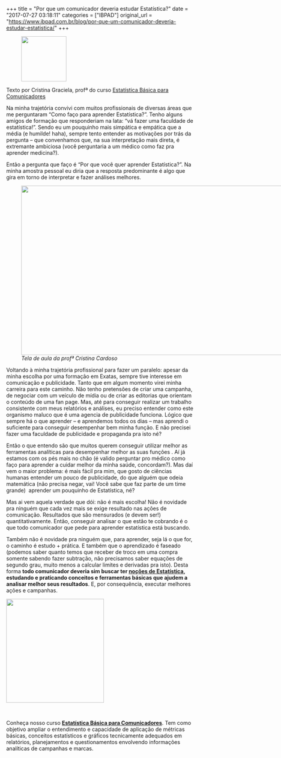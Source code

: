 +++
title = "Por que um comunicador deveria estudar Estatística?"
date = "2017-07-27 03:18:11"
categories = ["IBPAD"]
original_url = "https://www.ibpad.com.br/blog/por-que-um-comunicador-deveria-estudar-estatistica/"
+++

<figure class="wpb_wrapper vc_figure">
<img width="120" height="120" src="https://www.ibpad.com.br/wp-content/uploads/2016/10/cristina-120x120.jpg" class="vc_single_image-img attachment-thumbnail" alt="" srcset="https://www.ibpad.com.br/wp-content/uploads/2016/10/cristina-120x120.jpg 120w, https://www.ibpad.com.br/wp-content/uploads/2016/10/cristina-180x180.jpg 180w, https://www.ibpad.com.br/wp-content/uploads/2016/10/cristina-100x100.jpg 100w, https://www.ibpad.com.br/wp-content/uploads/2016/10/cristina-70x70.jpg 70w" sizes="(max-width: 120px) 100vw, 120px">

</figure>

<p>
Texto por Cristina Graciela, profª do curso
<a href="https://www.ibpad.com.br/produto/estatistica-basica-para-comunicadores-df/" target="_blank">Estatística
Básica para Comunicadores</a>
</p>

<p>
Na minha trajetória convivi com muitos profissionais de diversas áreas
que me perguntaram “Como faço para aprender Estatística?”. Tenho alguns
amigos de formação que responderiam na lata: “vá fazer uma faculdade de
estatística!”. Sendo eu um pouquinho mais simpática e empática que a
média (e humilde! haha), sempre tento entender as motivações por trás da
pergunta – que convenhamos que, na sua interpretação mais direta, é
extremante ambiciosa (você perguntaria a um médico como faz pra aprender
medicina?).
</p>
<p>
Então a pergunta que faço é “Por que você quer aprender Estatística?”.
Na minha amostra pessoal eu diria que a resposta predominante é algo que
gira em torno de interpretar e fazer análises melhores.
</p>
<figure id="attachment_8723" style="width: 800px" class="wp-caption aligncenter">
<img class="size-full wp-image-8723" src="https://www.ibpad.com.br/wp-content/uploads/2017/07/Tela-de-Aula-Estatistica-Cristina-Cardoso-IBPAD.png" alt="" width="800" height="450" srcset="https://www.ibpad.com.br/wp-content/uploads/2017/07/Tela-de-Aula-Estatistica-Cristina-Cardoso-IBPAD.png 800w, https://www.ibpad.com.br/wp-content/uploads/2017/07/Tela-de-Aula-Estatistica-Cristina-Cardoso-IBPAD-260x146.png 260w, https://www.ibpad.com.br/wp-content/uploads/2017/07/Tela-de-Aula-Estatistica-Cristina-Cardoso-IBPAD-768x432.png 768w, https://www.ibpad.com.br/wp-content/uploads/2017/07/Tela-de-Aula-Estatistica-Cristina-Cardoso-IBPAD-100x56.png 100w" sizes="(max-width: 800px) 100vw, 800px">
<figcaption class="wp-caption-text">
<em>Tela de aula da profª Cristina Cardoso</em>
</figcaption>
</figure>
<p>
Voltando à minha trajetória profissional para fazer um paralelo: apesar
da minha escolha por uma formação em Exatas, sempre tive interesse em
comunicação e publicidade. Tanto que em algum momento virei minha
carreira para este caminho. Não tenho pretensões de criar uma campanha,
de negociar com um veículo de mídia ou de criar as editorias que
orientam o conteúdo de uma fan page. Mas, até para conseguir realizar um
trabalho consistente com meus relatórios e análises, eu preciso entender
como este organismo maluco que é uma agencia de publicidade funciona.
Lógico que sempre há o que aprender – e aprendemos todos os dias – mas
aprendi o suficiente para conseguir desempenhar bem minha função. E não
precisei fazer uma faculdade de publicidade e propaganda pra isto né?
</p>
<p>
Então o que entendo são que muitos querem conseguir utilizar melhor as
ferramentas analíticas para desempenhar melhor as suas funções . Aí já
estamos com os pés mais no chão (é valido perguntar pro médico como faço
para aprender a cuidar melhor da minha saúde, concordam?). Mas daí vem o
maior problema: é mais fácil pra mim, que gosto de ciências humanas
entender um pouco de publicidade, do que alguém que odeia matemática
(não precisa negar, vai! Você sabe que faz parte de um time grande)
 aprender um pouquinho de Estatística, né?
</p>
<p>
Mas ai vem aquela verdade que dói: não é mais escolha! Não é novidade
pra ninguém que cada vez mais se exige resultado nas ações de
comunicação. Resultados que são mensurados (e devem ser!)
quantitativamente. Então, conseguir analisar o que estão te cobrando é o
que todo comunicador que pede para aprender estatística está buscando.
</p>
<p>
Também não é novidade pra ninguém que, para aprender, seja lá o que for,
o caminho é estudo + prática. E também que o aprendizado é faseado
(podemos saber quanto temos que receber de troco em uma compra somente
sabendo fazer subtração, não precisamos saber equações de segundo grau,
muito menos a calcular limites e derivadas pra isto). Desta
forma <strong>todo comunicador deveria sim buscar ter <u>noções de
Estatística</u>, estudando e praticando conceitos e ferramentas básicas
que ajudem a analisar melhor seus resultados</strong>. E, por
consequência, executar melhores ações e campanhas.
</p>

<p>
<a href="https://www.ibpad.com.br/produto/estatistica-basica-para-comunicadores-df/" target="_blank"><img class="alignleft wp-image-3629 size-medium" src="https://www.ibpad.com.br/wp-content/uploads/2017/01/EBC-260x276.jpg" width="260" height="276" srcset="https://www.ibpad.com.br/wp-content/uploads/2017/01/EBC-260x276.jpg 260w, https://www.ibpad.com.br/wp-content/uploads/2017/01/EBC-768x815.jpg 768w, https://www.ibpad.com.br/wp-content/uploads/2017/01/EBC.jpg 965w, https://www.ibpad.com.br/wp-content/uploads/2017/01/EBC-94x100.jpg 94w, https://www.ibpad.com.br/wp-content/uploads/2017/01/EBC-300x318.jpg 300w" sizes="(max-width: 260px) 100vw, 260px"></a>
</p>
<p>
 
</p>
<p>
Conheça nosso
curso <a href="https://www.ibpad.com.br/produto/estatistica-basica-para-comunicadores-df/" target="_blank"><strong>Estatística
Básica para Comunicadores</strong></a>. Tem como objetivo ampliar o
entendimento e capacidade de aplicação de métricas básicas, conceitos
estatísticos e gráficos tecnicamente adequados em relatórios,
planejamentos e questionamentos envolvendo informações analíticas de
campanhas e marcas.
</p>

